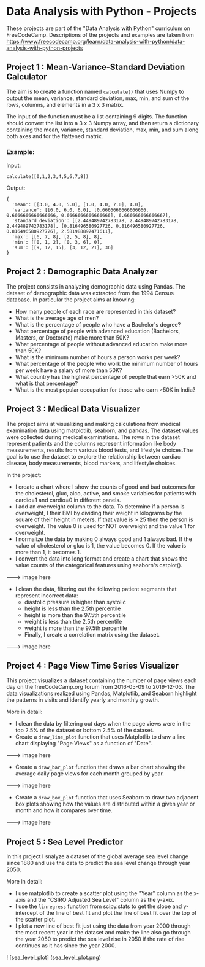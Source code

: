 # Data Analysis with Python - Projects

These projects are part of the "Data Analysis with Python" curriculum on FreeCodeCamp. Descriptions of the projects and examples are taken from 
https://www.freecodecamp.org/learn/data-analysis-with-python/data-analysis-with-python-projects

## Project 1 : Mean-Variance-Standard Deviation Calculator

The aim is to create a function named ```calculate()``` that uses Numpy to output the mean, variance, standard deviation, max, min, and sum of the rows, columns, and elements in a 3 x 3 matrix.

The input of the function must be a list containing 9 digits. The function should convert the list into a 3 x 3 Numpy array, and then return a dictionary containing the mean, variance, standard deviation, max, min, and sum along both axes and for the flattened matrix.

### Example:

Input:
```
calculate([0,1,2,3,4,5,6,7,8])
```
Output:
```
{
  'mean': [[3.0, 4.0, 5.0], [1.0, 4.0, 7.0], 4.0],
  'variance': [[6.0, 6.0, 6.0], [0.6666666666666666, 0.6666666666666666, 0.6666666666666666], 6.666666666666667],
  'standard deviation': [[2.449489742783178, 2.449489742783178, 2.449489742783178], [0.816496580927726, 0.816496580927726, 0.816496580927726], 2.581988897471611],
  'max': [[6, 7, 8], [2, 5, 8], 8],
  'min': [[0, 1, 2], [0, 3, 6], 0],
  'sum': [[9, 12, 15], [3, 12, 21], 36]
}
```

## Project 2 : Demographic Data Analyzer

The project consists in analyzing demographic data using Pandas. The dataset of demographic data  was extracted from the 1994 Census database. 
In particular the project aims at knowing:
- How many people of each race are represented in this dataset?
- What is the average age of men?
- What is the percentage of people who have a Bachelor's degree?
- What percentage of people with advanced education (Bachelors, Masters, or Doctorate) make more than 50K?
- What percentage of people without advanced education make more than 50K?
- What is the minimum number of hours a person works per week?
- What percentage of the people who work the minimum number of hours per week have a salary of more than 50K?
- What country has the highest percentage of people that earn >50K and what is that percentage?
- What is the most popular occupation for those who earn >50K in India?

## Project 3 : Medical Data Visualizer

The project aims at visualizing and making calculations from medical examination data using matplotlib, seaborn, and pandas. The dataset values were collected during medical examinations. The rows in the dataset represent patients and the columns represent information like body measurements, results from various blood tests, and lifestyle choices.The goal is to use the dataset to explore the relationship between cardiac disease, body measurements, blood markers, and lifestyle choices.

In the project:
- I create a chart where I show the counts of good and bad outcomes for the cholesterol, gluc, alco, active, and smoke variables for patients with cardio=1 and cardio=0 in different panels.
- I add an overweight column to the data. To determine if a person is overweight, I their BMI by dividing their weight in kilograms by the square of their height in meters. If that value is > 25 then the person is overweight. The value 0 is used for NOT overweight and the value 1 for overweight.
- I normalize the data by making 0 always good and 1 always bad. If the value of cholesterol or gluc is 1, the value becomes 0. If the value is more than 1, it becomes 1.
- I convert the data into long format and create a chart that shows the value counts of the categorical features using seaborn's catplot().

---> image here

- I clean the data, filtering out the following patient segments that represent incorrect data:
    - diastolic pressure is higher than systolic
    - height is less than the 2.5th percentile
    - height is more than the 97.5th percentile
    - weight is less than the 2.5th percentile
    - weight is more than the 97.5th percentile
    - Finally, I create a correlation matrix using the dataset. 

---> image here

## Project 4 : Page View Time Series Visualizer

This project visualizes a dataset containing the number of page views each day on the freeCodeCamp.org forum from 2016-05-09 to 2019-12-03. The data visualizations realized using Pandas, Matplotlib, and Seaborn highlight the patterns in visits and identify yearly and monthly growth.

More in detail:
- I clean the data by filtering out days when the page views were in the top 2.5% of the dataset or bottom 2.5% of the dataset.
- Create a ```draw_line_plot``` function that uses Matplotlib to draw a line chart displaying "Page Views" as a function of "Date".

---> image here

- Create a ```draw_bar_plot``` function that draws a bar chart showing the average daily page views for each month grouped by year.

 ---> image here
 
- Create a ```draw_box_plot``` function that uses Seaborn to draw two adjacent box plots showing how the values are distributed within a given year or month and how it compares over time.

---> image here

## Project 5 : Sea Level Predictor

In this project I snalyze a dataset of the global average sea level change since 1880 and use the data to predict the sea level change through year 2050.

More in detail:
- I use matplotlib to create a scatter plot using the "Year" column as the x-axis and the "CSIRO Adjusted Sea Level" column as the y-axix.
- I use the ```linregress``` function from scipy.stats to get the slope and y-intercept of the line of best fit and plot the line of best fit over the top of the scatter plot.
- I plot a new line of best fit just using the data from year 2000 through the most recent year in the dataset and make the line also go through the year 2050 to predict the sea level rise in 2050 if the rate of rise continues as it has since the year 2000.

! [sea_level_plot] (sea_level_plot.png)
